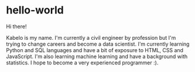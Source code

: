 # hello-world

Hi there!

Kabelo is my name. I'm currently a civil engineer by profession but I'm trying to change careers and become a data scientist.
I'm currently learning Python and SQL languages and have a bit of exposure to HTML, CSS and JavaScript. 
I'm also learning machine learning and have a background with statistics.
I hope to become a very experienced programmer :).

